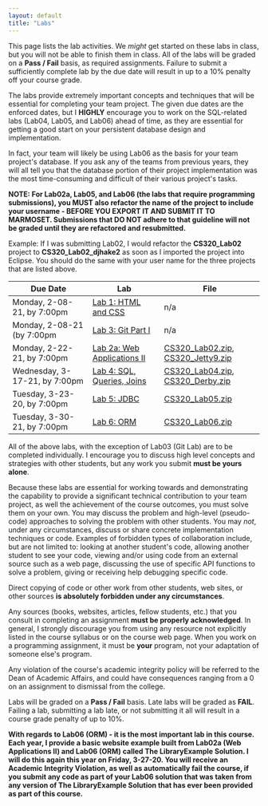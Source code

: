 ```yaml
---
layout: default
title: "Labs"
---
```


This page lists the lab activities.  We *might* get started on these labs in class, but you will not be able to finish them in class.  All of the labs will be graded on a **Pass / Fail** basis, as required assignments.  Failure to submit a sufficiently complete lab by the due date will result in up to a 10% penalty off your course grade.

The labs provide extremely important concepts and techniques that will be essential for completing your team project.  The given due dates are the enforced dates, but I **HIGHLY** encourage you to work on the SQL-related labs (Lab04, Lab05, and Lab06) ahead of time, as they are essential for getting a good start on your persistent database design and implementation.

In fact, your team will likely be using Lab06 as the basis for your team project's database.  If you ask any of the teams from previous years, they will all tell you that the database portion of their project implementation was the most time-consuming and difficult of their various project's tasks.

**NOTE: For Lab02a, Lab05, and Lab06 (the labs that require programming submissions), you MUST also refactor the name of the project to include your username - BEFORE YOU EXPORT IT AND SUBMIT IT TO MARMOSET.  Submissions that DO NOT adhere to that guideline will not be graded until they are refactored and resubmitted.**

Example: If I was submitting Lab02, I would refactor the **CS320\_Lab02** project to **CS320\_Lab02\_djhake2** as soon as I imported the project into Eclipse.  You should do the same with your user name for the three projects that are listed above.

Due Date | Lab | File
---- | --- | ----
Monday, 2-08-21, by 7:00pm | [Lab 1: HTML and CSS](lab01.html) | n/a
Monday, 2-08-21 (by 7:00pm | [Lab 3: Git Part I](lab03.html) | n/a
Monday, 2-22-21, by 7:00pm | [Lab 2a: Web Applications II](lab02a.html) | [CS320\_Lab02.zip](CS320_Lab02.zip), [CS320\_Jetty9.zip](CS320_Jetty9.zip)
Wednesday, 3-17-21, by 7:00pm | [Lab 4: SQL, Queries, Joins](lab04.html) |  [CS320\_Lab04.zip](CS320_Lab04.zip), [CS320\_Derby.zip](CS320_Derby.zip)
Tuesday, 3-23-20, by 7:00pm | [Lab 5: JDBC](lab05.html) | [CS320\_Lab05.zip](CS320_Lab05.zip)
Tuesday, 3-30-21, by 7:00pm | [Lab 6: ORM](lab06.html) | [CS320\_Lab06.zip](CS320_Lab06.zip)

All of the above labs, with the exception of Lab03 (Git Lab) are to be completed individually. I encourage you to discuss high level concepts and strategies with other students, but any work you submit **must be yours alone**.

Because these labs are essential for working towards and demonstrating the capability to provide a significant technical contribution to your team project, as well the achievement of the course outcomes, you must solve them on your own.  You may discuss the problem and high-level (pseudo-code) approaches to solving the problem with other students.  You may *not*, under any circumstances, discuss or share concrete implementation techniques or code.  Examples of forbidden types of collaboration include, but are not limited to: looking at another student's code, allowing another student to see your code, viewing and/or using code from an external source such as a web page, discussing the use of specific API functions to solve a problem, giving or receiving help debugging specific code.

Direct copying of code or other work from other students, web sites, or other sources **is absolutely forbidden under any circumstances**.

Any sources (books, websites, articles, fellow students, etc.) that you consult in completing an assignment **must be properly acknowledged**. In general, I strongly discourage you from using any resource not explicitly listed in the course syllabus or on the course web page. When you work on a programming assignment, it must be **your** program, not your adaptation of someone else's program.

Any violation of the course's academic integrity policy will be referred to the Dean of Academic Affairs, and could have consequences ranging from a 0 on an assignment to dismissal from the college.

Labs will be graded on a **Pass / Fail** basis.  Late labs will be graded as **FAIL**.  Failing a lab, submitting a lab late, or not submitting it all will result in a course grade penalty of up to 10%.

**With regards to Lab06 (ORM) - it is the most important lab in this course.  Each year, I provide a basic website example built from Lab02a (Web Applications II) and Lab06 (ORM) called **The LibraryExample Solution**.  I will do this again this year on Friday, 3-27-20.  You will receive an Academic Integrity Violation, as well as automatically fail the course, if you submit any code as part of your Lab06 solution that was taken from any version of **The LibraryExample Solution** that has ever been provided as part of this course.**